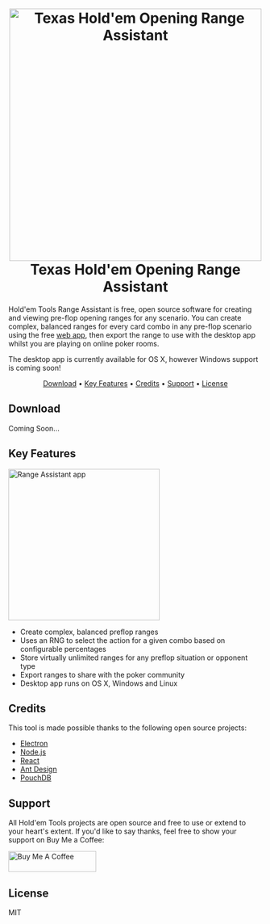 <h1 align="center">
  <img alt="Texas Hold'em Opening Range Assistant" src="https://user-images.githubusercontent.com/42975160/92998271-b8630380-f510-11ea-843d-bb5ec3ec4ae0.png" width="500px">
  <br>
  Texas Hold'em Opening Range Assistant
  <br>
</h1>

Hold'em Tools Range Assistant is free, open source software for creating and viewing
pre-flop opening ranges for any scenario. You can create complex, balanced ranges for every
card combo in any pre-flop scenario using the free [web app](https://rangeassistant.holdem.tools),
then export the range to use with the desktop app whilst you are playing on online poker rooms.

The desktop app is currently available for OS X, however Windows support is coming soon!

<p align="center">
  <a href="#download">Download</a> •
  <a href="#key-features">Key Features</a> •
  <a href="#credits">Credits</a> •
  <a href="#support">Support</a> •
  <a href="#license">License</a>
</p>

## Download

Coming Soon...

## Key Features

<img src="https://user-images.githubusercontent.com/42975160/92992469-1a0c7900-f4e3-11ea-844b-5241be5b4daf.png" alt="Range Assistant app" width="300">

- Create complex, balanced preflop ranges
- Uses an RNG to select the action for a given combo
  based on configurable percentages
- Store virtually unlimited ranges for any preflop situation
  or opponent type
- Export ranges to share with the poker community
- Desktop app runs on OS X, Windows and Linux

## Credits

This tool is made possible thanks to the following open
source projects:

- [Electron](https://www.electronjs.org/)
- [Node.js](https://nodejs.org/)
- [React](https://reactjs.org/)
- [Ant Design](https://ant.design/)
- [PouchDB](https://pouchdb.com/)

## Support

All Hold'em Tools projects are open source and free to use or
extend to your heart's extent. If you'd like to say thanks,
feel free to show your support on Buy Me a Coffee:

<a href="https://www.buymeacoffee.com/holdemtools" target="_blank"><img src="https://cdn.buymeacoffee.com/buttons/default-red.png" alt="Buy Me A Coffee" height="41" width="174"></a>

## License

MIT

